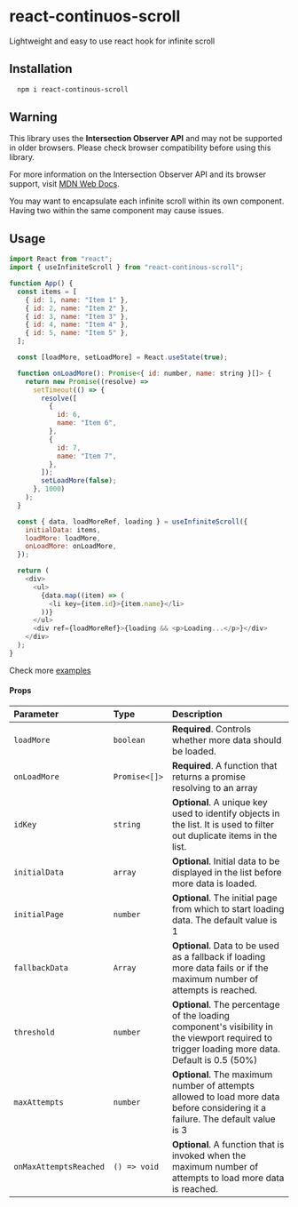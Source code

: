 # react-continuos-scroll

Lightweight and easy to use react hook for infinite scroll

## Installation

```bash
  npm i react-continous-scroll
```

## Warning

This library uses the **Intersection Observer API** and may not be supported in older browsers. Please check browser compatibility before using this library. 

For more information on the Intersection Observer API and its browser support, visit [MDN Web Docs](https://developer.mozilla.org/en-US/docs/Web/API/Intersection_Observer_API).


You may want to encapsulate each infinite scroll within its own component. Having two within the same component may cause issues.

## Usage

```javascript
import React from "react";
import { useInfiniteScroll } from "react-continous-scroll";

function App() {
  const items = [
    { id: 1, name: "Item 1" },
    { id: 2, name: "Item 2" },
    { id: 3, name: "Item 3" },
    { id: 4, name: "Item 4" },
    { id: 5, name: "Item 5" },
  ];

  const [loadMore, setLoadMore] = React.useState(true);

  function onLoadMore(): Promise<{ id: number, name: string }[]> {
    return new Promise((resolve) =>
      setTimeout(() => {
        resolve([
          {
            id: 6,
            name: "Item 6",
          },
          {
            id: 7,
            name: "Item 7",
          },
        ]);
        setLoadMore(false);
      }, 1000)
    );
  }

  const { data, loadMoreRef, loading } = useInfiniteScroll({
    initialData: items,
    loadMore: loadMore,
    onLoadMore: onLoadMore,
  });

  return (
    <div>
      <ul>
        {data.map((item) => (
          <li key={item.id}>{item.name}</li>
        ))}
      </ul>
      <div ref={loadMoreRef}>{loading && <p>Loading...</p>}</div>
    </div>
  );
}
```

Check more [examples](https://github.com/sebas-sala/infinite-scroll-react/blob/master/examples/)

#### Props

| Parameter              | Type          | Description                                                                                                                                    |
| :--------------------- | :------------ | :--------------------------------------------------------------------------------------------------------------------------------------------- |
| `loadMore`             | `boolean`     | **Required**. Controls whether more data should be loaded.                                                                                     |
| `onLoadMore`           | `Promise<[]>` | **Required**. A function that returns a promise resolving to an array                                                                          |
| `idKey`                | `string`      | **Optional**. A unique key used to identify objects in the list. It is used to filter out duplicate items in the list.                         |
| `initialData`          | `array`       | **Optional**. Initial data to be displayed in the list before more data is loaded.                                                             |
| `initialPage`          | `number`      | **Optional**. The initial page from which to start loading data. The default value is 1                                                        |
| `fallbackData`         | `Array`       | **Optional**. Data to be used as a fallback if loading more data fails or if the maximum number of attempts is reached.                        |
| `threshold`            | `number`      | **Optional**. The percentage of the loading component's visibility in the viewport required to trigger loading more data. Default is 0.5 (50%) |
| `maxAttempts`          | `number`      | **Optional**. The maximum number of attempts allowed to load more data before considering it a failure. The default value is 3                 |
| `onMaxAttemptsReached` | `() => void`  | **Optional**. A function that is invoked when the maximum number of attempts to load more data is reached.                                     |
